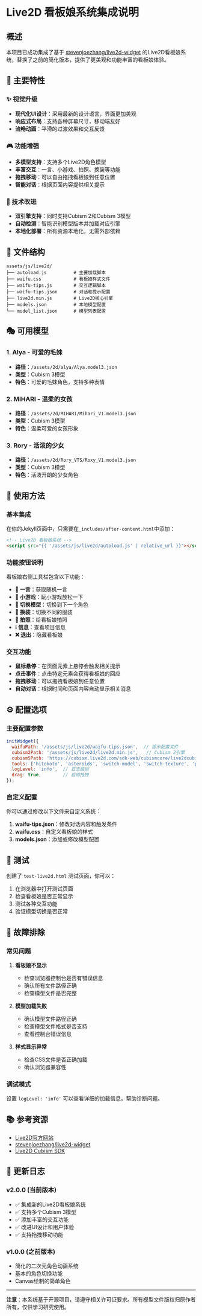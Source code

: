 # Live2D 看板娘系统集成说明

## 概述

本项目已成功集成了基于 [stevenjoezhang/live2d-widget](https://github.com/stevenjoezhang/live2d-widget) 的Live2D看板娘系统，替换了之前的简化版本，提供了更美观和功能丰富的看板娘体验。

## 🎯 主要特性

### ✨ 视觉升级
- **现代化UI设计**：采用最新的设计语言，界面更加美观
- **响应式布局**：支持各种屏幕尺寸，移动端友好
- **流畅动画**：平滑的过渡效果和交互反馈

### 🎮 功能增强
- **多模型支持**：支持多个Live2D角色模型
- **丰富交互**：一言、小游戏、拍照、换装等功能
- **拖拽移动**：可以自由拖拽看板娘到任意位置
- **智能对话**：根据页面内容提供相关提示

### 🔧 技术改进
- **双引擎支持**：同时支持Cubism 2和Cubism 3模型
- **自动检测**：智能识别模型版本并加载对应引擎
- **本地化部署**：所有资源本地化，无需外部依赖

## 📁 文件结构

```
assets/js/live2d/
├── autoload.js          # 主要加载脚本
├── waifu.css            # 看板娘样式文件
├── waifu-tips.js        # 交互逻辑脚本
├── waifu-tips.json      # 对话和提示配置
├── live2d.min.js        # Live2D核心引擎
├── models.json          # 本地模型配置
└── model_list.json      # 模型列表配置
```

## 🎭 可用模型

### 1. Alya - 可爱的毛妹
- **路径**：`/assets/2d/alya/Alya.model3.json`
- **类型**：Cubism 3模型
- **特色**：可爱的毛妹角色，支持多种表情

### 2. MIHARI - 温柔的女孩
- **路径**：`/assets/2d/MIHARI/Mihari_V1.model3.json`
- **类型**：Cubism 3模型
- **特色**：温柔可爱的女孩形象

### 3. Rory - 活泼的少女
- **路径**：`/assets/2d/Rory_VTS/Roxy_V1.model3.json`
- **类型**：Cubism 3模型
- **特色**：活泼开朗的少女角色

## 🚀 使用方法

### 基本集成

在你的Jekyll页面中，只需要在`_includes/after-content.html`中添加：

```html
<!-- Live2D 看板娘系统 -->
<script src="{{ '/assets/js/live2d/autoload.js' | relative_url }}"></script>
```

### 功能按钮说明

看板娘右侧工具栏包含以下功能：

- **💬 一言**：获取随机一言
- **🚀 小游戏**：玩小游戏放松一下
- **👤 切换模型**：切换到下一个角色
- **👗 换装**：切换不同的服装
- **📸 拍照**：给看板娘拍照
- **ℹ️ 信息**：查看项目信息
- **❌ 退出**：隐藏看板娘

### 交互功能

- **鼠标悬停**：在页面元素上悬停会触发相关提示
- **点击事件**：点击特定元素会获得看板娘的回应
- **拖拽移动**：可以拖拽看板娘到任意位置
- **自动对话**：根据时间和页面内容自动显示相关消息

## ⚙️ 配置选项

### 主要配置参数

```javascript
initWidget({
  waifuPath: '/assets/js/live2d/waifu-tips.json',  // 提示配置文件
  cubism2Path: '/assets/js/live2d/live2d.min.js',   // Cubism 2引擎
  cubism5Path: 'https://cubism.live2d.com/sdk-web/cubismcore/live2dcubismcore.min.js', // Cubism 5引擎
  tools: ['hitokoto', 'asteroids', 'switch-model', 'switch-texture', 'photo', 'info', 'quit'], // 工具按钮
  logLevel: 'info',  // 日志级别
  drag: true,        // 启用拖拽
});
```

### 自定义配置

你可以通过修改以下文件来自定义系统：

1. **waifu-tips.json**：修改对话内容和触发条件
2. **waifu.css**：自定义看板娘的样式
3. **models.json**：添加或修改模型配置

## 🧪 测试

创建了 `test-live2d.html` 测试页面，你可以：

1. 在浏览器中打开测试页面
2. 检查看板娘是否正常显示
3. 测试各种交互功能
4. 验证模型切换是否正常

## 🔧 故障排除

### 常见问题

1. **看板娘不显示**
   - 检查浏览器控制台是否有错误信息
   - 确认所有文件路径正确
   - 检查模型文件是否完整

2. **模型加载失败**
   - 确认模型文件路径正确
   - 检查模型文件格式是否支持
   - 查看控制台错误信息

3. **样式显示异常**
   - 检查CSS文件是否正确加载
   - 确认浏览器兼容性

### 调试模式

设置 `logLevel: 'info'` 可以查看详细的加载信息，帮助诊断问题。

## 📚 参考资源

- [Live2D官方网站](https://www.live2d.com/)
- [stevenjoezhang/live2d-widget](https://github.com/stevenjoezhang/live2d-widget)
- [Live2D Cubism SDK](https://www.live2d.com/download/cubism-sdk/)

## 🎉 更新日志

### v2.0.0 (当前版本)
- ✅ 集成新的Live2D看板娘系统
- ✅ 支持多个Cubism 3模型
- ✅ 添加丰富的交互功能
- ✅ 改进UI设计和用户体验
- ✅ 支持拖拽移动功能

### v1.0.0 (之前版本)
- 简化的二次元角色动画系统
- 基本的角色切换功能
- Canvas绘制的简单角色

---

**注意**：本系统基于开源项目，请遵守相关许可证要求。所有模型文件版权归原作者所有，仅供学习研究使用。 
